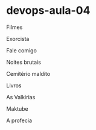 # devops-aula-04

Filmes

Exorcista

Fale comigo

Noites brutais

Cemitério maldito

Livros

As Valkirias

Maktube

A profecia
